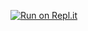 [![Run on Repl.it](https://repl.it/badge/github/michalak111/react-admin-panel)](https://repl.it/github/michalak111/react-admin-panel)